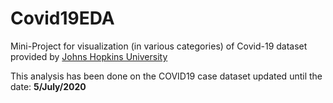 # Covid19EDA
Mini-Project for visualization (in various categories) of Covid-19 dataset provided by [Johns Hopkins University](https://www.jhu.edu/)

This analysis has been done on the COVID19 case dataset updated until the date: **5/July/2020** 
